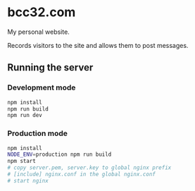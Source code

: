 # bcc32.com

My personal website.

Records visitors to the site and allows them to post messages.

## Running the server

### Development mode

```sh
npm install
npm run build
npm run dev
```

### Production mode

```sh
npm install
NODE_ENV=production npm run build
npm start
# copy server.pem, server.key to global nginx prefix
# [include] nginx.conf in the global nginx.conf
# start nginx
```
